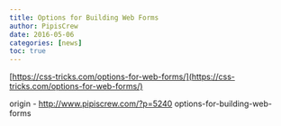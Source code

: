 ```yaml
---
title: Options for Building Web Forms
author: PipisCrew
date: 2016-05-06
categories: [news]
toc: true
---
```


[https://css-tricks.com/options-for-web-forms/](https://css-tricks.com/options-for-web-forms/)

origin - http://www.pipiscrew.com/?p=5240 options-for-building-web-forms